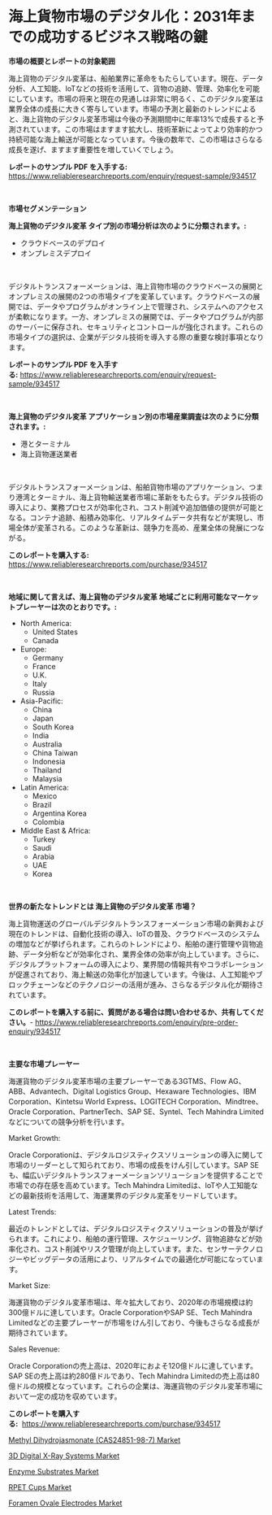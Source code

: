 <p><h1>海上貨物市場のデジタル化：2031年までの成功するビジネス戦略の鍵</h1></p><p><strong>市場の概要とレポートの対象範囲</strong></p>
<p><p>海上貨物のデジタル変革は、船舶業界に革命をもたらしています。現在、データ分析、人工知能、IoTなどの技術を活用して、貨物の追跡、管理、効率化を可能にしています。市場の将来と現在の見通しは非常に明るく、このデジタル変革は業界全体の成長に大きく寄与しています。市場の予測と最新のトレンドによると、海上貨物のデジタル変革市場は今後の予測期間中に年率13%で成長すると予測されています。この市場はますます拡大し、技術革新によってより効率的かつ持続可能な海上輸送が可能となっています。今後の数年で、この市場はさらなる成長を遂げ、ますます重要性を増していくでしょう。</p></p>
<p><strong>レポートのサンプル PDF を入手する:</strong> <a href="https://www.reliableresearchreports.com/enquiry/request-sample/934517">https://www.reliableresearchreports.com/enquiry/request-sample/934517</a></p>
<p>&nbsp;</p>
<p><strong>市場セグメンテーション</strong></p>
<p><strong>海上貨物のデジタル変革 タイプ別の市場分析は次のように分類されます。:</strong></p>
<p><ul><li>クラウドベースのデプロイ</li><li>オンプレミスデプロイ</li></ul></p>
<p>&nbsp;</p>
<p><p>デジタルトランスフォーメーションは、海上貨物市場のクラウドベースの展開とオンプレミスの展開の2つの市場タイプを変革しています。クラウドベースの展開では、データやプログラムがオンライン上で管理され、システムへのアクセスが柔軟になります。一方、オンプレミスの展開では、データやプログラムが内部のサーバーに保存され、セキュリティとコントロールが強化されます。これらの市場タイプの選択は、企業がデジタル技術を導入する際の重要な検討事項となります。</p></p>
<p><strong>レポートのサンプル PDF を入手する:</strong>&nbsp;<a href="https://www.reliableresearchreports.com/enquiry/request-sample/934517">https://www.reliableresearchreports.com/enquiry/request-sample/934517</a></p>
<p>&nbsp;</p>
<p><strong> 海上貨物のデジタル変革 アプリケーション別の市場産業調査は次のように分類されます。:</strong></p>
<p><ul><li>港とターミナル</li><li>海上貨物運送業者</li></ul></p>
<p>&nbsp;</p>
<p><p>デジタルトランスフォーメーションは、船舶貨物市場のアプリケーション、つまり港湾とターミナル、海上貨物輸送業者市場に革新をもたらす。デジタル技術の導入により、業務プロセスが効率化され、コスト削減や追加価値の提供が可能となる。コンテナ追跡、船積み効率化、リアルタイムデータ共有などが実現し、市場全体が変革される。このような革新は、競争力を高め、産業全体の発展につながる。</p></p>
<p><strong>このレポートを購入する:</strong>&nbsp; <a href="https://www.reliableresearchreports.com/purchase/934517">https://www.reliableresearchreports.com/purchase/934517</a></p>
<p>&nbsp;</p>
<p><strong>地域に関して言えば、海上貨物のデジタル変革 地域ごとに利用可能なマーケットプレーヤーは次のとおりです。:</strong></p>
<p><ul>
    <li>
        North America:
        <ul>
            <li>United States</li>
            <li>Canada</li>
        </ul>
    </li>
    <li>
        Europe:
        <ul>
            <li>Germany</li>
            <li>France</li>
            <li>U.K.</li>
            <li>Italy</li>
            <li>Russia</li>
        </ul>
    </li>
    <li>
        Asia-Pacific:
        <ul>
            <li>China</li>
            <li>Japan</li>
            <li>South Korea</li>
            <li>India</li>
            <li>Australia</li>
            <li>China Taiwan</li>
            <li>Indonesia</li>
            <li>Thailand</li>
            <li>Malaysia</li>
        </ul>
    </li>
    <li>
        Latin America:
        <ul>
            <li>Mexico</li>
            <li>Brazil</li>
            <li>Argentina Korea</li>
            <li>Colombia</li>
        </ul>
    </li>
    <li>
        Middle East & Africa:
        <ul>
            <li>Turkey</li>
            <li>Saudi</li>
            <li>Arabia</li>
            <li>UAE</li>
            <li>Korea</li>
        </ul>
    </li>
    </ul></p>
<p>&nbsp;</p>
<p><strong>世界の新たなトレンドとは 海上貨物のデジタル変革 市場？</strong></p>
<p><p> 海上貨物運送のグローバルデジタルトランスフォーメーション市場の新興および現在のトレンドは、自動化技術の導入、IoTの普及、クラウドベースのシステムの増加などが挙げられます。これらのトレンドにより、船舶の運行管理や貨物追跡、データ分析などが効率化され、業界全体の効率が向上しています。さらに、デジタルプラットフォームの導入により、業界間の情報共有やコラボレーションが促進されており、海上輸送の効率化が加速しています。今後は、人工知能やブロックチェーンなどのテクノロジーの活用が進み、さらなるデジタル化が期待されています。</p></p>
<p><strong>このレポートを購入する前に、質問がある場合は問い合わせるか、共有してください。</strong>- <a href="https://www.reliableresearchreports.com/enquiry/pre-order-enquiry/934517">https://www.reliableresearchreports.com/enquiry/pre-order-enquiry/934517</a></p>
<p>&nbsp;</p>
<p><strong>主要な市場プレーヤー</strong></p>
<p><p>海運貨物のデジタル変革市場の主要プレーヤーである3GTMS、Flow AG、ABB、Advantech、Digital Logistics Group、Hexaware Technologies、IBM Corporation、Kintetsu World Express、LOGITECH Corporation、Mindtree、Oracle Corporation、PartnerTech、SAP SE、Syntel、Tech Mahindra Limitedなどについての競争分析を行います。</p><p>Market Growth:</p><p>Oracle Corporationは、デジタルロジスティクスソリューションの導入に関して市場のリーダーとして知られており、市場の成長をけん引しています。SAP SEも、幅広いデジタルトランスフォーメーションソリューションを提供することで市場での存在感を高めています。Tech Mahindra Limitedは、IoTや人工知能などの最新技術を活用して、海運業界のデジタル変革をリードしています。</p><p>Latest Trends:</p><p>最近のトレンドとしては、デジタルロジスティクスソリューションの普及が挙げられます。これにより、船舶の運行管理、スケジューリング、貨物追跡などが効率化され、コスト削減やリスク管理が向上しています。また、センサーテクノロジーやビッグデータの活用により、リアルタイムでの最適化が可能になっています。</p><p>Market Size:</p><p>海運貨物のデジタル変革市場は、年々拡大しており、2020年の市場規模は約300億ドルに達しています。Oracle CorporationやSAP SE、Tech Mahindra Limitedなどの主要プレーヤーが市場をけん引しており、今後もさらなる成長が期待されています。</p><p>Sales Revenue:</p><p>Oracle Corporationの売上高は、2020年におよそ120億ドルに達しています。SAP SEの売上高は約280億ドルであり、Tech Mahindra Limitedの売上高は80億ドルの規模となっています。これらの企業は、海運貨物のデジタル変革市場において一定の成功を収めています。</p></p>
<p><strong>このレポートを購入する:</strong>&nbsp;&nbsp;<a href="https://www.reliableresearchreports.com/purchase/934517">https://www.reliableresearchreports.com/purchase/934517</a></p>
<p><p><a href="https://woozy-pyroraptor-a1f.notion.site/Methyl-Dihydrojasmonate-CAS24851-98-7-Market-A-Comprehensive-Report-of-its-Market-Share-Growth--3e305c328fe74f0a83fcd1fa4b8d83f0">Methyl Dihydrojasmonate (CAS24851-98-7) Market</a></p><p><a href="https://github.com/jj19131/Market-Research-Report-List-1/blob/main/3d-digital-x-ray-systems-market.md">3D Digital X-Ray Systems Market</a></p><p><a href="https://view.publitas.com/reportprime-1/enzyme-substrates-market-size-reflecting-a-forecast-till-2031-market-by-type-by-application-and-by-geography/">Enzyme Substrates Market</a></p><p><a href="https://view.publitas.com/reportprime-1/rpet-cups-market-share-market-new-trends-analysis-report-by-type-by-application-by-end-use-by-region-and-segment-forecasts-2024-2031/">RPET Cups Market</a></p><p><a href="https://rainy-horn-d69.notion.site/Global-Foramen-Ovale-Electrodes-Market-Size-and-Market-Trends-Insights-and-Projections-from-2024-to-ad142e400e3a45fbb7452b2fbe14d83a">Foramen Ovale Electrodes Market</a></p></p>